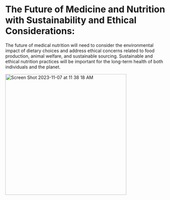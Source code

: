 # The Future of Medicine and Nutrition with Sustainability and Ethical Considerations:
The future of medical nutrition will need to consider the environmental impact of dietary choices and address ethical concerns related to food production, animal welfare, and sustainable sourcing. 
Sustainable and ethical nutrition practices will be important for the long-term health of both individuals and the planet.

<img width="379" alt="Screen Shot 2023-11-07 at 11 38 18 AM" src="https://github.com/23W-GBAC/README.md-/assets/148863357/7fb58489-dfd3-4127-8577-9580b01849cd">
